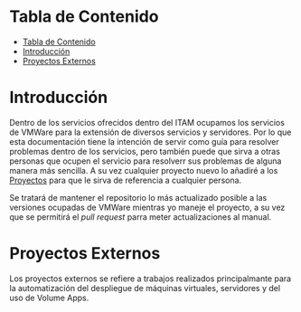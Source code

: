 # Tabla de Contenido

- [Tabla de Contenido](#tabla-de-contenido)
- [Introducción](#introducción)
- [Proyectos Externos](#proyectos-externos)

# Introducción

Dentro de  los servicios ofrecidos dentro del ITAM ocupamos los servicios de VMWare para la extensión de diversos servicios y servidores. Por lo que esta documentación tiene la intención de servir como guía para resolver problemas dentro de los servicios, pero también puede que sirva a otras personas que ocupen el servicio para resolverr sus problemas de alguna manera más sencilla. A su vez cualquier proyecto nuevo lo añadiré a los [Proyectos](#proyectos) para que le sirva de referencia a cualquier persona.

Se tratará de mantener el repositorio lo más actualizado posible a las versiones ocupadas de VMWare mientras yo maneje el proyecto, a su vez que se permitirá el *pull request* parra meter actualizaciones al manual.

# Proyectos Externos

Los proyectos externos se refiere a trabajos realizados principalmante para la automatización del despliegue de máquinas virtuales, servidores y del uso de Volume Apps.
